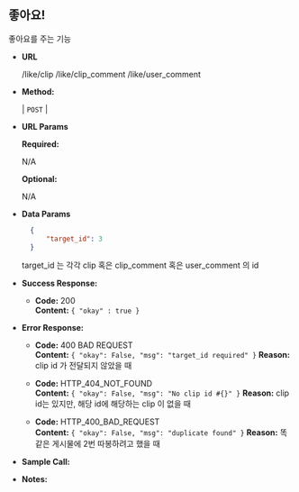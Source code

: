 **좋아요!**
----
  좋아요를 주는 기능 

* **URL**

  /like/clip
  /like/clip_comment
  /like/user_comment

* **Method:**
  
  | `POST` |
  
*  **URL Params**

   **Required:**
 
   N/A

   **Optional:**
 
   N/A

* **Data Params**
    
    ```json
      {
          "target_id": 3
      }
    ```
    target_id 는 각각 clip 혹은 clip_comment 혹은 user_comment 의 id

* **Success Response:**
  
  * **Code:** 200 <br />
    **Content:** `{ "okay" : true }`
 
* **Error Response:**

  * **Code:** 400 BAD REQUEST <br />
    **Content:** `{ "okay": False, "msg": "target_id required" }`
    **Reason:** clip id 가 전달되지 않았을 때
    
  * **Code:** HTTP_404_NOT_FOUND <br />
    **Content:** `{ "okay": False, "msg": "No clip id #{}" }`
    **Reason:** clip id는 있지만, 해당 id에 해당하는 clip 이 없을 때    
    
  * **Code:** HTTP_400_BAD_REQUEST <br />
    **Content:** `{ "okay": False, "msg": "duplicate found" }`
    **Reason:** 똑같은 게시물에 2번 따봉하려고 했을 때

* **Sample Call:**


* **Notes:**

